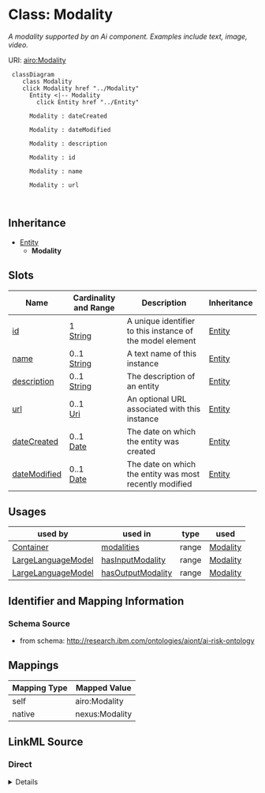 

# Class: Modality


_A modality supported by an Ai component. Examples include text, image, video._





URI: [airo:Modality](https://w3id.org/airo#Modality)






```mermaid
 classDiagram
    class Modality
    click Modality href "../Modality"
      Entity <|-- Modality
        click Entity href "../Entity"
      
      Modality : dateCreated
        
      Modality : dateModified
        
      Modality : description
        
      Modality : id
        
      Modality : name
        
      Modality : url
        
      
```





## Inheritance
* [Entity](Entity.md)
    * **Modality**



## Slots

| Name | Cardinality and Range | Description | Inheritance |
| ---  | --- | --- | --- |
| [id](id.md) | 1 <br/> [String](String.md) | A unique identifier to this instance of the model element | [Entity](Entity.md) |
| [name](name.md) | 0..1 <br/> [String](String.md) | A text name of this instance | [Entity](Entity.md) |
| [description](description.md) | 0..1 <br/> [String](String.md) | The description of an entity | [Entity](Entity.md) |
| [url](url.md) | 0..1 <br/> [Uri](Uri.md) | An optional URL associated with this instance | [Entity](Entity.md) |
| [dateCreated](dateCreated.md) | 0..1 <br/> [Date](Date.md) | The date on which the entity was created | [Entity](Entity.md) |
| [dateModified](dateModified.md) | 0..1 <br/> [Date](Date.md) | The date on which the entity was most recently modified | [Entity](Entity.md) |





## Usages

| used by | used in | type | used |
| ---  | --- | --- | --- |
| [Container](Container.md) | [modalities](modalities.md) | range | [Modality](Modality.md) |
| [LargeLanguageModel](LargeLanguageModel.md) | [hasInputModality](hasInputModality.md) | range | [Modality](Modality.md) |
| [LargeLanguageModel](LargeLanguageModel.md) | [hasOutputModality](hasOutputModality.md) | range | [Modality](Modality.md) |






## Identifier and Mapping Information







### Schema Source


* from schema: http://research.ibm.com/ontologies/aiont/ai-risk-ontology




## Mappings

| Mapping Type | Mapped Value |
| ---  | ---  |
| self | airo:Modality |
| native | nexus:Modality |







## LinkML Source

<!-- TODO: investigate https://stackoverflow.com/questions/37606292/how-to-create-tabbed-code-blocks-in-mkdocs-or-sphinx -->

### Direct

<details>
```yaml
name: Modality
description: A modality supported by an Ai component. Examples include text, image,
  video.
from_schema: http://research.ibm.com/ontologies/aiont/ai-risk-ontology
is_a: Entity
class_uri: airo:Modality

```
</details>

### Induced

<details>
```yaml
name: Modality
description: A modality supported by an Ai component. Examples include text, image,
  video.
from_schema: http://research.ibm.com/ontologies/aiont/ai-risk-ontology
is_a: Entity
attributes:
  id:
    name: id
    description: A unique identifier to this instance of the model element. Example
      identifiers include UUID, URI, URN, etc.
    from_schema: http://research.ibm.com/ontologies/aiont/ai-risk-ontology
    rank: 1000
    slot_uri: schema:identifier
    identifier: true
    alias: id
    owner: Modality
    domain_of:
    - Entity
    range: string
    required: true
  name:
    name: name
    description: A text name of this instance.
    from_schema: http://research.ibm.com/ontologies/aiont/ai-risk-ontology
    rank: 1000
    slot_uri: schema:name
    alias: name
    owner: Modality
    domain_of:
    - Entity
    range: string
  description:
    name: description
    description: The description of an entity
    from_schema: http://research.ibm.com/ontologies/aiont/ai-risk-ontology
    rank: 1000
    slot_uri: schema:description
    alias: description
    owner: Modality
    domain_of:
    - Entity
    range: string
  url:
    name: url
    description: An optional URL associated with this instance.
    from_schema: http://research.ibm.com/ontologies/aiont/ai-risk-ontology
    rank: 1000
    slot_uri: schema:url
    alias: url
    owner: Modality
    domain_of:
    - Entity
    range: uri
  dateCreated:
    name: dateCreated
    description: The date on which the entity was created.
    from_schema: http://research.ibm.com/ontologies/aiont/ai-risk-ontology
    rank: 1000
    slot_uri: schema:dateCreated
    alias: dateCreated
    owner: Modality
    domain_of:
    - Entity
    range: date
    required: false
  dateModified:
    name: dateModified
    description: The date on which the entity was most recently modified.
    from_schema: http://research.ibm.com/ontologies/aiont/ai-risk-ontology
    rank: 1000
    slot_uri: schema:dateModified
    alias: dateModified
    owner: Modality
    domain_of:
    - Entity
    range: date
    required: false
class_uri: airo:Modality

```
</details>